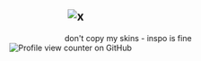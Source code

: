 ## ‎ ‎‎‎‎ ‎‎‎‎ ‎‎‎‎ ‎‎‎‎ ‎‎‎‎ ‎‎‎‎ ‎‎‎‎ ‎‎‎‎ ‎‎‎‎ ‎‎‎‎  ‎‎‎‎ ‎‎‎‎ ‎‎‎‎ ‎‎‎‎ ‎‎‎‎ ‎‎‎‎ ‎‎‎ ‎‎‎ ‎‎‎‎ ‎‎‎‎ ‎‎‎![x](https://media2.giphy.com/media/v1.Y2lkPTc5MGI3NjExcm1qeG5rcGg0bm1vcTdmNTl2aXRheGJrbXh2ZjgwN2ZrNG80YXVvZyZlcD12MV9pbnRlcm5hbF9naWZfYnlfaWQmY3Q9Zw/nkXHY2sKj5ICgIjoso/giphy.gif)
‎‎‎‎ ‎‎‎‎ ‎‎‎‎ ‎‎‎‎ ‎‎‎‎ ‎‎‎‎ ‎‎‎‎ ‎‎‎‎ ‎‎‎‎ ‎‎‎‎  ‎‎‎‎ ‎‎‎‎         ‎‎‎‎ ‎‎‎‎ ‎‎‎‎‎‎‎‎‎‎‎‎ ‎‎‎‎ ‎‎‎ ‎‎‎ ‎‎‎‎ ‎‎‎‎  ‎‎‎‎ ‎‎‎ ‎‎‎ ‎‎‎‎ ‎‎‎‎ don't copy my skins - inspo is fine   ‎‎‎‎  ‎‎‎‎ ‎‎‎‎ ‎‎‎‎  ‎‎‎‎ ‎‎‎‎ ‎‎‎‎  ‎‎‎‎  ‎‎‎‎ ‎‎‎‎ ‎‎‎‎  ‎‎‎‎  ‎‎‎‎ ‎‎‎‎ ‎‎‎‎  ‎‎‎‎  ‎‎‎‎![Profile view counter on GitHub](https://komarev.com/ghpvc/?username=ha11owseve)
